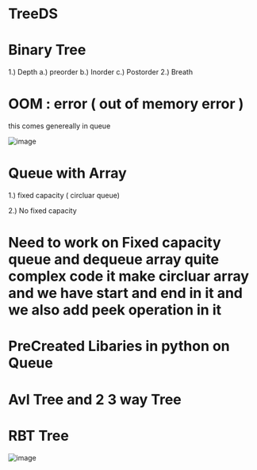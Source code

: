 # TreeDS
# Binary Tree
1.) Depth
  a.) preorder
  b.) Inorder
  c.) Postorder
2.) Breath


# OOM : error ( out of memory error )
this comes genereally in queue 

![image](https://user-images.githubusercontent.com/74093567/215320143-303c89b9-2766-441f-b6a5-79544fbc3f7f.png)

# Queue with Array 
1.) fixed capacity ( circluar queue)


2.) No fixed capacity


# Need to work on Fixed capacity queue and dequeue array quite complex code it make circluar array and we have start and end in it and we also add peek operation in it
# PreCreated Libaries in python on Queue


# Avl Tree and 2 3 way Tree


# RBT Tree
![image](https://user-images.githubusercontent.com/74093567/220585354-bb3107d1-6559-4adb-8f5b-3dfe209a9872.png)

